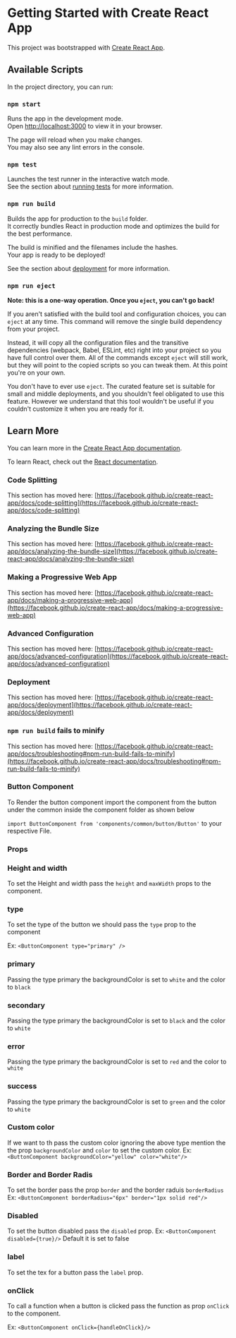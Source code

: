 # Getting Started with Create React App

This project was bootstrapped with [Create React App](https://github.com/facebook/create-react-app).

## Available Scripts

In the project directory, you can run:

### `npm start`

Runs the app in the development mode.\
Open [http://localhost:3000](http://localhost:3000) to view it in your browser.

The page will reload when you make changes.\
You may also see any lint errors in the console.

### `npm test`

Launches the test runner in the interactive watch mode.\
See the section about [running tests](https://facebook.github.io/create-react-app/docs/running-tests) for more information.

### `npm run build`

Builds the app for production to the `build` folder.\
It correctly bundles React in production mode and optimizes the build for the best performance.

The build is minified and the filenames include the hashes.\
Your app is ready to be deployed!

See the section about [deployment](https://facebook.github.io/create-react-app/docs/deployment) for more information.

### `npm run eject`

**Note: this is a one-way operation. Once you `eject`, you can't go back!**

If you aren't satisfied with the build tool and configuration choices, you can `eject` at any time. This command will remove the single build dependency from your project.

Instead, it will copy all the configuration files and the transitive dependencies (webpack, Babel, ESLint, etc) right into your project so you have full control over them. All of the commands except `eject` will still work, but they will point to the copied scripts so you can tweak them. At this point you're on your own.

You don't have to ever use `eject`. The curated feature set is suitable for small and middle deployments, and you shouldn't feel obligated to use this feature. However we understand that this tool wouldn't be useful if you couldn't customize it when you are ready for it.

## Learn More

You can learn more in the [Create React App documentation](https://facebook.github.io/create-react-app/docs/getting-started).

To learn React, check out the [React documentation](https://reactjs.org/).

### Code Splitting

This section has moved here: [https://facebook.github.io/create-react-app/docs/code-splitting](https://facebook.github.io/create-react-app/docs/code-splitting)

### Analyzing the Bundle Size

This section has moved here: [https://facebook.github.io/create-react-app/docs/analyzing-the-bundle-size](https://facebook.github.io/create-react-app/docs/analyzing-the-bundle-size)

### Making a Progressive Web App

This section has moved here: [https://facebook.github.io/create-react-app/docs/making-a-progressive-web-app](https://facebook.github.io/create-react-app/docs/making-a-progressive-web-app)

### Advanced Configuration

This section has moved here: [https://facebook.github.io/create-react-app/docs/advanced-configuration](https://facebook.github.io/create-react-app/docs/advanced-configuration)

### Deployment

This section has moved here: [https://facebook.github.io/create-react-app/docs/deployment](https://facebook.github.io/create-react-app/docs/deployment)

### `npm run build` fails to minify

This section has moved here: [https://facebook.github.io/create-react-app/docs/troubleshooting#npm-run-build-fails-to-minify](https://facebook.github.io/create-react-app/docs/troubleshooting#npm-run-build-fails-to-minify)


### Button Component
To Render the button component import the component from the button under the common inside the component folder as shown below

`import ButtonComponent from 'components/common/button/Button'` to your respective File.
### Props
   ### Height and width
   To set the Height and width pass the `height` and `maxWidth` props to the component.
   ### type
   To set the type of the button we should pass the `type` prop to the component

   Ex: `<ButtonComponent type="primary" />`
   ### primary
   Passing the type primary the backgroundColor is set to  `white` and the color to `black`
   ### secondary
   Passing the type primary the backgroundColor is set to  `black` and the color to `white`
   ### error
   Passing the type primary the backgroundColor is set to  `red` and the color to `white`
   ### success
   Passing the type primary the backgroundColor is set to  `green` and the color to `white`

   ### Custom color
   If we want to th pass the custom color ignoring the above type mention the the prop `backgroundColor` and `color` to set the custom color.
   Ex:  `<ButtonComponent backgroundColor="yellow" color="white"/>`

   ### Border and Border Radis
   To set the border  pass the prop  `border` and the border raduis `borderRadius`
   Ex: `<ButtonComponent borderRadius="6px" border="1px solid red"/>`

   ### Disabled
   To set the button disabled pass the `disabled` prop.
    Ex: `<ButtonComponent disabled={true}/>` 
    Default it is set to false
   ### label
   To set the tex for a button pass the `label` prop.
   ### onClick
   To call a function when a button is clicked  pass the function as prop `onClick` to the component.
   
   Ex: `<ButtonComponent onClick={handleOnClick}/>`

 
